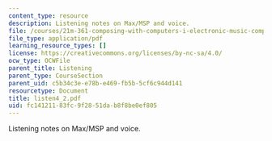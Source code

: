 ```yaml
---
content_type: resource
description: Listening notes on Max/MSP and voice.
file: /courses/21m-361-composing-with-computers-i-electronic-music-composition-spring-2008/fc14121183fc9f2851dab8f8be0ef805_listen4_2.pdf
file_type: application/pdf
learning_resource_types: []
license: https://creativecommons.org/licenses/by-nc-sa/4.0/
ocw_type: OCWFile
parent_title: Listening
parent_type: CourseSection
parent_uid: c5b34c3e-e78b-e469-fb5b-5cf6c944d141
resourcetype: Document
title: listen4_2.pdf
uid: fc141211-83fc-9f28-51da-b8f8be0ef805
---
```

Listening notes on Max/MSP and voice.
